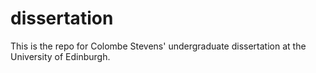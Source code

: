 # dissertation
This is the repo for Colombe Stevens' undergraduate dissertation at the University of Edinburgh.
